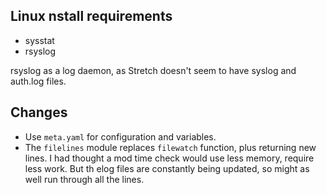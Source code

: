 ## Linux nstall requirements
- sysstat
- rsyslog

rsyslog as a log daemon, as Stretch doesn't seem to have syslog and auth.log files.

## Changes
- Use ```meta.yaml``` for configuration and variables.
- The ```filelines``` module replaces ```filewatch``` function, plus returning new lines.
I had thought a mod time check would use less memory, require less work.
But th elog files are constantly being updated, so might as well run through all the lines.
